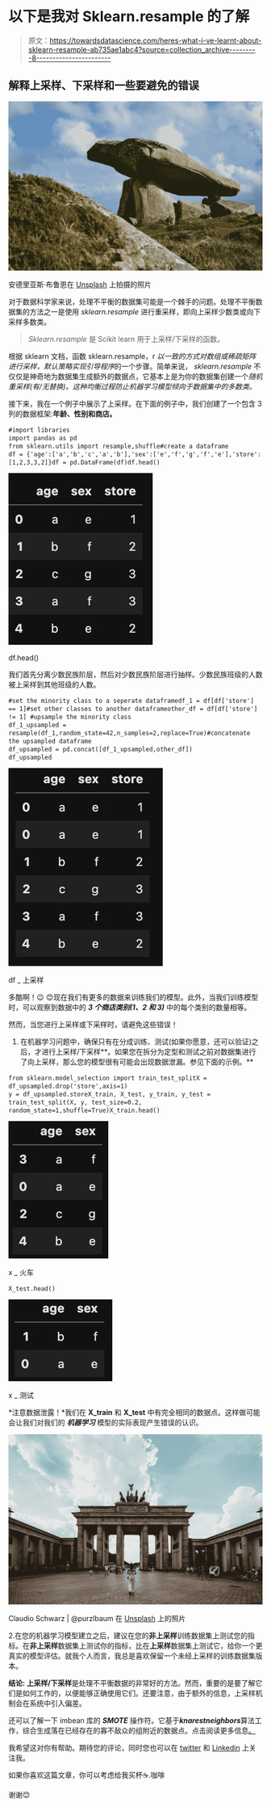 # 以下是我对 Sklearn.resample 的了解

> 原文：<https://towardsdatascience.com/heres-what-i-ve-learnt-about-sklearn-resample-ab735ae1abc4?source=collection_archive---------8----------------------->

## 解释上采样、下采样和一些要避免的错误

![](img/1c016401d10af8c71819b19f337b803a.png)

安德里亚斯·布鲁恩在 [Unsplash](https://unsplash.com?utm_source=medium&utm_medium=referral) 上拍摄的照片

对于数据科学家来说，处理不平衡的数据集可能是一个棘手的问题。处理不平衡数据集的方法之一是使用 *sklearn.resample* 进行重采样，即向上采样少数类或向下采样多数类。

> *Sklearn.resample* 是 Scikit learn 用于上采样/下采样的函数。

根据 sklearn 文档，函数 sklearn.resample，r *以一致的方式对数组或稀疏矩阵进行采样，默认策略实现引导程序*的一个步骤。简单来说， *sklearn.resample* 不仅仅是神奇地为数据集生成额外的数据点，它基本上是为你的数据集创建一个*随机重采样(有/无替换)。这种均衡过程防止机器学习模型倾向于数据集中的多数类。*

接下来，我在一个例子中展示了上采样。在下面的例子中，我们创建了一个包含 3 列的数据框架:**年龄、性别和商店。**

```
#import libraries
import pandas as pd
from sklearn.utils import resample,shuffle#create a dataframe
df = {'age':['a','b','c','a','b'],'sex':['e','f','g','f','e'],'store':[1,2,3,3,2]}df = pd.DataFrame(df)df.head()
```

![](img/272efa8267c4853e2b4494278e4e1e30.png)

df.head()

我们首先分离少数民族阶层，然后对少数民族阶层进行抽样。少数民族班级的人数被上采样到其他班级的人数。

```
#set the minority class to a seperate dataframedf_1 = df[df['store'] == 1]#set other classes to another dataframeother_df = df[df['store'] != 1] #upsample the minority class
df_1_upsampled = resample(df_1,random_state=42,n_samples=2,replace=True)#concatenate the upsampled dataframe
df_upsampled = pd.concat([df_1_upsampled,other_df])
df_upsampled
```

![](img/225d6d1338ddd77fa41a7cbbc79ffc68.png)

df _ 上采样

多酷啊！😉 😊现在我们有更多的数据来训练我们的模型。此外，当我们训练模型时，可以观察到数据中的 ***3 个商店类别(1、2 和 3)*** 中的每个类别的数量相等。

然而，当您进行上采样或下采样时，请避免这些错误！

1.  在机器学习问题中，确保只有在分成训练、测试(如果你愿意，还可以验证)之后，才进行上采样/下采样**。如果您在拆分为定型和测试之前对数据集进行了向上采样，那么您的模型很有可能会出现数据泄漏。参见下面的示例。**

```
from sklearn.model_selection import train_test_splitX = df_upsampled.drop('store',axis=1)
y = df_upsampled.storeX_train, X_test, y_train, y_test = train_test_split(X, y, test_size=0.2, random_state=1,shuffle=True)X_train.head()
```

![](img/b1de8639d547aae88a9f46d9336890bb.png)

x _ 火车

```
X_test.head()
```

![](img/de92ce01b51de78de7525dd60ca05cc4.png)

x _ 测试

*注意数据泄露！*我们在 **X_train** 和 **X_test** 中有完全相同的数据点。这样做可能会让我们对我们的 ***机器学习*** 模型的实际表现产生错误的认识。

![](img/99883b2fa841b5ad21315c969216afde.png)

Claudio Schwarz | @purzlbaum 在 [Unsplash](https://unsplash.com?utm_source=medium&utm_medium=referral) 上的照片

2.在您的机器学习模型建立之后，建议在您的**非上采样**训练数据集上测试您的指标。在**非上采样**数据集上测试你的指标，比在**上采样**数据集上测试它，给你一个更真实的模型评估。就我个人而言，我总是喜欢保留一个未经上采样的训练数据集版本。

**结论:
上采样/下采样**是处理不平衡数据的非常好的方法。然而，重要的是要了解它们是如何工作的，以便能够正确使用它们。还要注意，由于额外的信息，上采样机制会在系统中引入偏差。

还可以了解一下 imbean 库的 ***SMOTE*** 操作符。它基于***knarestneighbors***算法工作，综合生成落在已经存在的寡不敌众的组附近的数据点。点击阅读更多信息[。](https://www.analyticsvidhya.com/blog/2020/11/handling-imbalanced-data-machine-learning-computer-vision-and-nlp/#:~:text=Upsampling%20is%20a%20procedure%20where,inclining%20towards%20the%20majority%20class.)

我希望这对你有帮助。期待您的评论，同时您也可以在 [twitter](https://twitter.com/samsonafo) 和 [Linkedin](https://www.linkedin.com/in/samson-afolabi/) 上关注我。

如果你喜欢这篇文章，你可以考虑给我买杯☕️.咖啡

谢谢😊